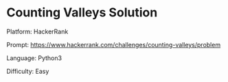 # Counting Valleys Solution

Platform: HackerRank

Prompt: https://www.hackerrank.com/challenges/counting-valleys/problem

Language: Python3

Difficulty: Easy
